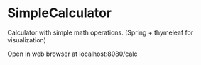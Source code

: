 # SimpleCalculator
Calculator with simple math operations. (Spring + thymeleaf for visualization)

Open in web browser at localhost:8080/calc
